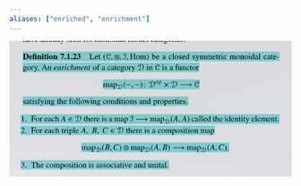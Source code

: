 ```yaml
---
aliases: ["enriched", "enrichment"]
---
```


![](../attachments/Pasted%20image%2020210514204805.png)